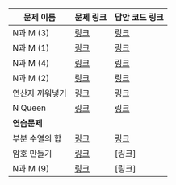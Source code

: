 |문제 이름|문제 링크|답안 코드 링크|
|---|---|---|
|N과 M (3)|[링크](boj.kr/15651)|[링크](https://github.com/rhs0266/FastCampus/tree/main/%EA%B0%95%EC%9D%98%20%EC%9E%90%EB%A3%8C/02-%EC%95%8C%EA%B3%A0%EB%A6%AC%EC%A6%98/01~02-%EC%99%84%EC%A0%84%20%ED%83%90%EC%83%89/%EB%AC%B8%EC%A0%9C%EB%B3%84%20%EC%BD%94%EB%93%9C/15651-N%EA%B3%BC%20M(3))|
|N과 M (1)|[링크](boj.kr/15469)|[링크](https://github.com/rhs0266/FastCampus/tree/main/%EA%B0%95%EC%9D%98%20%EC%9E%90%EB%A3%8C/02-%EC%95%8C%EA%B3%A0%EB%A6%AC%EC%A6%98/01~02-%EC%99%84%EC%A0%84%20%ED%83%90%EC%83%89/%EB%AC%B8%EC%A0%9C%EB%B3%84%20%EC%BD%94%EB%93%9C/15649-N%EA%B3%BC%20M(1))|
|N과 M (4)|[링크](boj.kr/15652)|[링크](https://github.com/rhs0266/FastCampus/tree/main/%EA%B0%95%EC%9D%98%20%EC%9E%90%EB%A3%8C/02-%EC%95%8C%EA%B3%A0%EB%A6%AC%EC%A6%98/01~02-%EC%99%84%EC%A0%84%20%ED%83%90%EC%83%89/%EB%AC%B8%EC%A0%9C%EB%B3%84%20%EC%BD%94%EB%93%9C/15652-N%EA%B3%BC%20M(4))|
|N과 M (2)|[링크](boj.kr/15650)|[링크](https://github.com/rhs0266/FastCampus/tree/main/%EA%B0%95%EC%9D%98%20%EC%9E%90%EB%A3%8C/02-%EC%95%8C%EA%B3%A0%EB%A6%AC%EC%A6%98/01~02-%EC%99%84%EC%A0%84%20%ED%83%90%EC%83%89/%EB%AC%B8%EC%A0%9C%EB%B3%84%20%EC%BD%94%EB%93%9C/15650-N%EA%B3%BC%20M(2))|
|연산자 끼워넣기|[링크](boj.kr/14888)|[링크](https://github.com/rhs0266/FastCampus/tree/main/%EA%B0%95%EC%9D%98%20%EC%9E%90%EB%A3%8C/02-%EC%95%8C%EA%B3%A0%EB%A6%AC%EC%A6%98/01~02-%EC%99%84%EC%A0%84%20%ED%83%90%EC%83%89/%EB%AC%B8%EC%A0%9C%EB%B3%84%20%EC%BD%94%EB%93%9C/14888-%EC%97%B0%EC%82%B0%EC%9E%90%20%EB%81%BC%EC%9B%8C%EB%84%A3%EA%B8%B0)|
|N Queen|[링크](boj.kr/9663)|[링크](https://github.com/rhs0266/FastCampus/tree/main/%EA%B0%95%EC%9D%98%20%EC%9E%90%EB%A3%8C/02-%EC%95%8C%EA%B3%A0%EB%A6%AC%EC%A6%98/01~02-%EC%99%84%EC%A0%84%20%ED%83%90%EC%83%89/%EB%AC%B8%EC%A0%9C%EB%B3%84%20%EC%BD%94%EB%93%9C/9663-N%20Queen)|
|**연습문제**|
|부분 수열의 합|[링크](boj.kr/1182)|[링크](https://github.com/rhs0266/FastCampus/tree/main/%EA%B0%95%EC%9D%98%20%EC%9E%90%EB%A3%8C/02-%EC%95%8C%EA%B3%A0%EB%A6%AC%EC%A6%98/01~02-%EC%99%84%EC%A0%84%20%ED%83%90%EC%83%89/%EB%AC%B8%EC%A0%9C%EB%B3%84%20%EC%BD%94%EB%93%9C/1182-%EB%B6%80%EB%B6%84%EC%88%98%EC%97%B4%EC%9D%98%20%ED%95%A9)|
|암호 만들기|[링크](boj.kr/1759)|[링크]|
|N과 M (9)|[링크](boj.kr/15663)|[링크]|